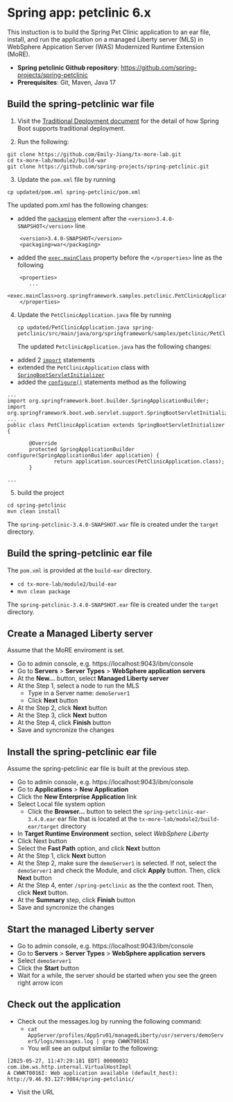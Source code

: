 # Spring app: petclinic 6.x

This instuction is to build the Spring Pet Clinic application to an ear file, install, and run the application on a managed Liberty server (MLS) in WebSphere Appication Server (WAS) Modernized Runtime Extension (MoRE).

- **Spring petclinic Github repository**: https://github.com/spring-projects/spring-petclinic
- **Prerequisites**: Git, Maven, Java 17

## Build the spring-petclinic war file

1. Visit the [Traditional Deployment document](https://docs.spring.io/spring-boot/how-to/deployment/traditional-deployment.html) for the detail of how Spring Boot supports traditional deployment.

2. Run the following:
```
git clone https://github.com/Emily-Jiang/tx-more-lab.git
cd tx-more-lab/module2/build-war
git clone https://github.com/spring-projects/spring-petclinic.git
```
3. Update the `pom.xml` file by running
  ```
cp updated/pom.xml spring-petclinic/pom.xml
  ```
  The updated pom.xml has the following changes:
  - added the [`packaging`](https://github.com/Emily-Jiang/tx-more-lab/blob/main/module2/build-war/updated/pom.xml#L15) element after the `<version>3.4.0-SNAPSHOT</version>` line
```
    <version>3.4.0-SNAPSHOT</version>
    <packaging>war</packaging>
```
- added the [`exec.mainClass`](https://github.com/Emily-Jiang/tx-more-lab/blob/main/module2/build-war/updated/pom.xml#L41) property before the `</properties>` line as the following
```
    <properties>
       ...
       <exec.mainClass>org.springframework.samples.petclinic.PetClinicApplication</exec.mainClass>
    </properties>
```

4. Update the `PetClinicApplication.java` file by running
   ```
   cp updated/PetClinicApplication.java spring-petclinic/src/main/java/org/springframework/samples/petclinic/PetClinicApplication.java
   ```
   The updated `PetclinicApplication.java` has the following changes:
  - added 2 [`import`](https://github.com/Emily-Jiang/tx-more-lab/blob/main/module2/build-war/updated/PetClinicApplication.java#L21-L22) statements 
  - extended the `PetClinicApplication` class with [`SpringBootServletInitializer`](https://github.com/Emily-Jiang/tx-more-lab/blob/main/module2/build-war/updated/PetClinicApplication.java#L33)
  - added the [`configure()`](https://github.com/Emily-Jiang/tx-more-lab/blob/main/module2/build-war/updated/PetClinicApplication.java#L35-L38) statements  method as the following 
```
...
import org.springframework.boot.builder.SpringApplicationBuilder;
import org.springframework.boot.web.servlet.support.SpringBootServletInitializer;
...
public class PetClinicApplication extends SpringBootServletInitializer {

       @Override
       protected SpringApplicationBuilder configure(SpringApplicationBuilder application) {
               return application.sources(PetClinicApplication.class);
       }

...
```
5. build the project
```
cd spring-petclinic
mvn clean install
```

The `spring-petclinic-3.4.0-SNAPSHOT.war` file is created under the `target` directory.

## Build the spring-petclinic ear file

The `pom.xml` is provided at the `build-ear` directory.

- `cd tx-more-lab/module2/build-ear`
- `mvn clean package`

The `spring-petclinic-3.4.0-SNAPSHOT.ear` file is created under the `target` directory.

## Create a Managed Liberty server 

Assume that the MoRE enviroment is set.

- Go to admin console, e.g. https://localhost:9043/ibm/console 
- Go to **Servers** > **Server Types** > **WebSphere application servers**
- At the **New...** button, select **Managed Liberty server**
- At the Step 1, select a node to run the MLS
  - Type in a Server name: `demoServer1`
  - Click **Next** button
- At the Step 2, click **Next** button
- At the Step 3, click **Next** button
- At the Step 4, click **Finish** button
- Save and syncronize the changes

## Install the spring-petclinic ear file

Assume the spring-petclinic ear file is built at the previous step.

- Go to admin console, e.g. https://localhost:9043/ibm/console 
- Go to **Applications** > **New Application**
- Click the **New Enterprise Application** link
- Select Local file system option 
  - Click the **Browser...** button to select the `spring-petclinic-ear-3.4.0.ear` ear file that is located at the `tx-more-lab/module2/build-ear/target` directory 
- In **Target Runtime Environment** section, select _WebSphere Liberty_
- Click Next button 
- Select the **Fast Path** option, and click **Next** button 
- At the Step 1, click **Next** button 
- At the Step 2, make sure the `demoServer1` is selected. If not, select the `demoServer1` and check the Module, and click **Apply** button. Then, click **Next** button
- At the Step 4, enter `/spring-petclinic` as the the context root. Then, click **Next** button.
- At the **Summary** step, click **Finish** button 
- Save and syncronize the changes

##  Start the managed Liberty server
- Go to admin console, e.g. https://localhost:9043/ibm/console 
- Go to **Servers** > **Server Types** > **WebSphere application servers**
- Select `demoServer1`
- Click the **Start** button 
- Wait for a while, the server should be started when you see the green right arrow icon

## Check out the application

- Check out the messages.log by running the following command:
  - `cat AppServer/profiles/AppSrv01/managedLiberty/usr/servers/demoServer5/logs/messages.log | grep CWWKT0016I`
  - You will see an output similar to the following:
```
[2025-05-27, 11:47:29:181 EDT] 00000032 com.ibm.ws.http.internal.VirtualHostImpl
A CWWKT0016I: Web application available (default_host): http://9.46.93.127:9084/spring-petclinic/
```
- Visit the URL
